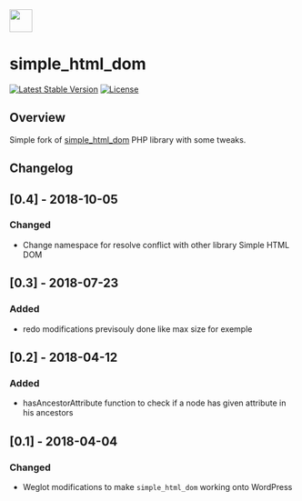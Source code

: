 <!-- logo -->
<img src="https://cdn.weglot.com/logo/logo-hor.png" height="40" />

# simple_html_dom
[![Latest Stable Version](https://poser.pugx.org/weglot/simplehtmldom/v/stable)](https://packagist.org/packages/weglot/simplehtmldom)
[![License](https://poser.pugx.org/weglot/simplehtmldom/license)](https://packagist.org/packages/weglot/simplehtmldom)

## Overview
Simple fork of [simple_html_dom](http://simplehtmldom.sourceforge.net/) PHP library with some tweaks.

## Changelog

## [0.4] - 2018-10-05
### Changed
- Change namespace for resolve conflict with other library Simple HTML DOM

## [0.3] - 2018-07-23
### Added
- redo modifications previsouly done like max size for exemple

## [0.2] - 2018-04-12
### Added
- hasAncestorAttribute function to check if a node has given attribute in his ancestors

## [0.1] - 2018-04-04
### Changed
- Weglot modifications to make `simple_html_dom` working onto WordPress
